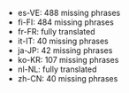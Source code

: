 - es-VE: 488 missing phrases
- fi-FI: 484 missing phrases
- fr-FR: fully translated
- it-IT: 40 missing phrases
- ja-JP: 42 missing phrases
- ko-KR: 107 missing phrases
- nl-NL: fully translated
- zh-CN: 40 missing phrases
